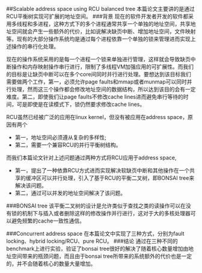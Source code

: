 ##Scalable address space using RCU balanced tree
本篇论文主要讲的是通过RCU平衡树实现可扩展的地址空间。
###背景
现在的软件开发者开发的软件都采用多线程和多进程，这种方式下的多个进程通常共享一个单独的地址空间，共享地址空间就会产生一些额外的代价，比如说解决缺页中断、增加地址空间，文件映射等。现有的大部分操作系统均是通过每个进程依靠一个单独的锁来管理进而实现上述操作的串行化处理。

现在的操作系统采用的是每一个进程一个锁来单独进行管理，这样就会导致缺页中断操作和内存映射操作串行进行，限制了多线程VM加强应用的可扩展性。而我们的目标是让缺页中断可以在多个core间同时并行进行处理。要想达到该目标我们需要做两个工作，第一，必须允许page faults和mmap或者munmap可以同时并行处理，然而这三个操作都会修改地址空间的数据结构，所以达到该目的会有一定难度。第二，即使我们让page faults不修改cache lines进而避免串行等待的时间，可是即使是在读模式下，锁仍然要求修改cache lines。

RCU虽然已经被广泛的应用在linux kernel，但没有被应用在address space，原因有两个
* 第一，地址空间必须遵从复杂的多样性;
* 第二，需要一个兼容RCU的并行平衡树结构。

而我们本篇论文针对上述问题通过两种方式将RCU应用于address space,
* 第一，提出了一种依靠RCU方式进而实现解决软缺页中断和其他操作在一个共享的缓冲区可以并行处理，引入了基于RCU的平衡二叉树，即BONSAI tree来解决该问题。
* 第二，通过可以并发的地址空间解决了该问题。 

###BONSAI tree
该平衡二叉树的设计是允许类似于查找之类的读操作可以在没有锁的机制下与插入或者删除这样的修改操作并行进行，这对于大的多核处理器可以避免频繁的cache一致性通信。

###Concurrent address space
在本篇论文中实现了三种方式，分别为fault locking、hybrid locking/RCU、pure RCU。
###结论
通过在三种不同的benchmark上进行实验，验证了bonsai tree很好的解决了随着核心数量增加由地址空间带来的瓶颈问题，而且由于bonsai tree所带来的系统额外的代价也是一定的，并不会随着核心的数量大量增加。
